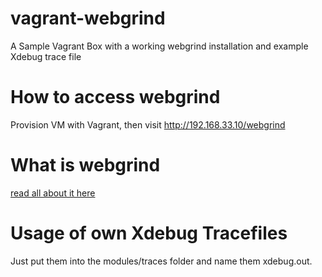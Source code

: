vagrant-webgrind
================

A Sample Vagrant Box with a working webgrind installation and example Xdebug trace file

How to access webgrind
======================

Provision VM with Vagrant, then visit http://192.168.33.10/webgrind


What is webgrind
================

[read all about it here](https://github.com/jokkedk/webgrind)


Usage of own Xdebug Tracefiles
==============================

Just put them into the modules/traces folder and name them xdebug.out.<integer>
